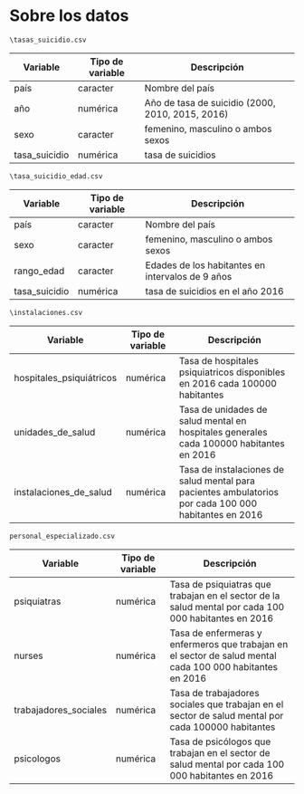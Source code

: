 
# Sobre los datos


`\tasas_suicidio.csv` 

| Variable | Tipo de variable | Descripción |
|---|---|---|
| país | caracter | Nombre del país |
| año | numérica | Año de tasa de suicidio (2000, 2010, 2015, 2016)|
| sexo | caracter | femenino, masculino o ambos sexos |
| tasa_suicidio | numérica | tasa de suicidios |


`\tasa_suicidio_edad.csv` 

| Variable | Tipo de variable | Descripción |
|---|---|---|
| país | caracter | Nombre del país |
| sexo | caracter | femenino, masculino o ambos sexos |
| rango_edad | caracter | Edades de los habitantes en intervalos de 9 años|
| tasa_suicidio | numérica | tasa de suicidios en el año 2016  |


`\instalaciones.csv`

| Variable | Tipo de variable | Descripción |
|---|---|---|
| hospitales_psiquiátricos | numérica | Tasa de hospitales psiquiatricos disponibles en 2016 cada 100000 habitantes|
| unidades_de_salud | numérica | Tasa de unidades de salud mental en hospitales generales cada 100000 habitantes en 2016 | 
| instalaciones_de_salud | numérica | Tasa de instalaciones de salud mental para pacientes ambulatorios por cada 100 000 habitantes en 2016 |


`personal_especializado.csv`

| Variable | Tipo de variable | Descripción |
|---|---|---|
| psiquiatras | numérica | Tasa de psiquiatras que trabajan en el sector de la salud mental por  cada 100 000 habitantes en 2016 |
| nurses | numérica | Tasa de enfermeras y enfermeros que trabajan en el sector de salud mental cada 100 000 habitantes en 2016 |
| trabajadores_sociales| numérica | Tasa de trabajadores sociales que trabajan en el sector de salud mental por cada 100000 habitantes |
| psicologos| numérica | Tasa de psicólogos que trabajan en el sector de salud mental por cada 100 000 habitantes en 2016 |






